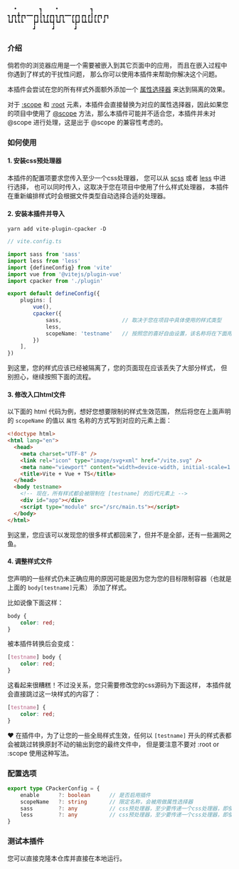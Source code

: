 ```txt
  •       ┓    •          ┓     
┓┏┓╋┏┓━━┏┓┃┓┏┏┓┓┏┓━━┏┏┓┏┓┏┃┏┏┓┏┓
┗┛┗┗┗   ┣┛┗┗┻┗┫┗┛┗  ┗┣┛┗┻┗┛┗┗ ┛ 
        ┛     ┛      ┛          
```

### 介绍

倘若你的浏览器应用是一个需要被嵌入到其它页面中的应用，
而且在嵌入过程中你遇到了样式的干扰性问题，
那么你可以使用本插件来帮助你解决这个问题。

本插件会尝试在您的所有样式外面额外添加一个
[属性选择器](https://developer.mozilla.org/zh-CN/docs/Web/CSS/CSS_selectors)
来达到隔离的效果。

对于 [:scope](https://developer.mozilla.org/zh-CN/docs/Web/CSS/:scope)
和 [:root](https://developer.mozilla.org/zh-CN/docs/Web/CSS/:root)
元素，本插件会直接替换为对应的属性选择器，因此如果您的项目中使用了
[@scope](https://developer.mozilla.org/en-US/docs/Web/CSS/@scope)
方法，那么本插件可能并不适合您，本插件并未对 @scope 进行处理，这是出于 @scope 的兼容性考虑的。

### 如何使用

#### 1. 安装css预处理器

本插件的配置项要求您传入至少一个css处理器，
您可以从 [scss](https://sass-lang.com/documentation/js-api/functions/compilestring/)
或者 [less](https://lesscss.org/usage/#programmatic-usage) 中进行选择，
也可以同时传入，这取决于您在项目中使用了什么样式处理器，
本插件在重新编排样式时会根据文件类型自动选择合适的处理器。

#### 2. 安装本插件并导入

```shell
yarn add vite-plugin-cpacker -D
```

```typescript
// vite.config.ts

import sass from 'sass'
import less from 'less'
import {defineConfig} from 'vite'
import vue from '@vitejs/plugin-vue'
import cpacker from './plugin'

export default defineConfig({
    plugins: [
        vue(),
        cpacker({
            sass,                   // 取决于您在项目中具体使用的样式类型
            less,
            scopeName: 'testname'   // 按照您的喜好自由设置，该名称将在下面用到
        })
    ],
})
```

到这里，您的样式应该已经被隔离了，您的页面现在应该丢失了大部分样式，
但别担心，继续按照下面的流程。

#### 3. 修改入口html文件

以下面的 html 代码为例，想好您想要限制的样式生效范围，
然后将您在上面声明的 `scopeName` 的值以 `属性` 名称的方式写到对应的元素上面：

```html
<!doctype html>
<html lang="en">
  <head>
    <meta charset="UTF-8" />
    <link rel="icon" type="image/svg+xml" href="/vite.svg" />
    <meta name="viewport" content="width=device-width, initial-scale=1.0" />
    <title>Vite + Vue + TS</title>
  </head>
  <body testname>
    <!-- 现在，所有样式都会被限制在 [testname] 的后代元素上 -->
    <div id="app"></div>
    <script type="module" src="/src/main.ts"></script>
  </body>
</html>
```

到这里，您应该可以发现您的很多样式都回来了，但并不是全部，还有一些漏网之鱼。

#### 4. 调整样式文件

您声明的一些样式仍未正确应用的原因可能是因为您为您的目标限制容器（也就是上面的 `body[testname]`元素）
添加了样式。

比如说像下面这样：

```css
body {
    color: red;
}
```

被本插件转换后会变成：

```css
[testname] body {
    color: red;
}
```

这看起来很糟糕！不过没关系，您只需要修改您的css源码为下面这样，
本插件就会直接跳过这一块样式的内容了：

```css
[testname] {
    color: red;
}
```

❤ 在插件中，为了让您的一些全局样式生效，任何以 `[testname]`
开头的样式表都会被跳过转换原封不动的输出到您的最终文件中，
但是要注意不要对 :root or :scope 使用这种写法。

### 配置选项

```typescript
export type CPackerConfig = {
    enable      ?: boolean      // 是否启用插件
    scopeName   ?: string       // 限定名称，会被用做属性选择器
    sass        ?: any          // css预处理器，至少要传递一个css处理器，即使您的项目中只用了css
    less        ?: any          // css预处理器，至少要传递一个css处理器，即使您的项目中只用了css
}
```

### 测试本插件

您可以直接克隆本仓库并直接在本地运行。
